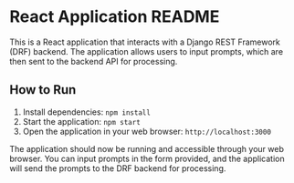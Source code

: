 React Application README
======================

This is a React application that interacts with a Django REST Framework (DRF) backend. The application allows users to input prompts, which are then sent to the backend API for processing.

How to Run
------------

1. Install dependencies: `npm install`
2. Start the application: `npm start`
3. Open the application in your web browser: `http://localhost:3000`

The application should now be running and accessible through your web browser. You can input prompts in the form provided, and the application will send the prompts to the DRF backend for processing.